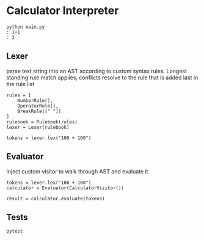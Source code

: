# Calculator Interpreter
```
python main.py
: 1+1
: 2
```

## Lexer
parse text string into an AST according to custom syntax rules. Longest standing rule match applies, conflicts resolve to the rule that is added last in the rule list
```
rules = [
    NumberRule(),
    OperatorRule(),
    BreakRule([" "])
]
rulebook = Rulebook(rules)
lexer = Lexer(rulebook)

tokens = lexer.lex("100 + 100")
```

## Evaluator
Inject custom visitor to walk through AST and evaluate it
```
tokens = lexer.lex("100 + 100")
calculator = Evaluator(CalculatorVisitor())

result = calculator.evaluate(tokens)
```

## Tests
```
pytest
```
